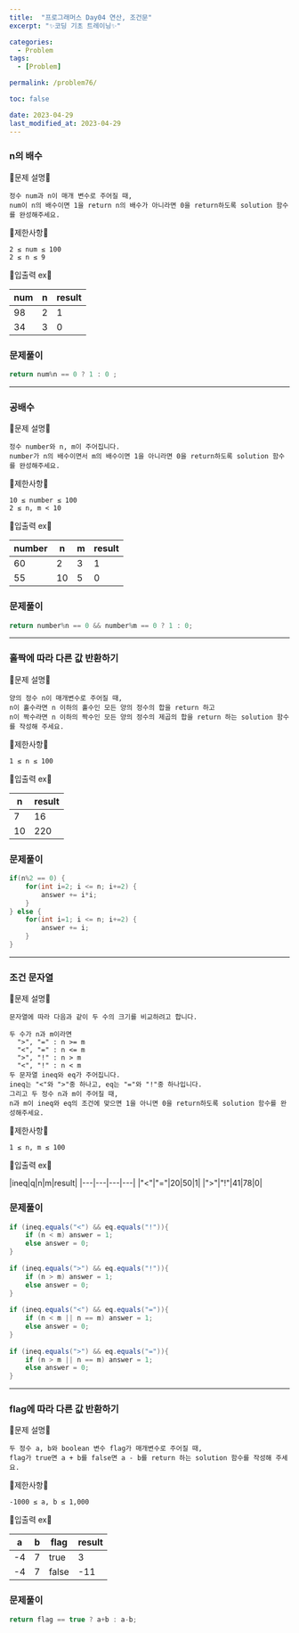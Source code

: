 ```yaml
---
title:  "프로그래머스 Day04 연산, 조건문"
excerpt: "✨코딩 기초 트레이닝✨"

categories:
  - Problem
tags:
  - [Problem]

permalink: /problem76/

toc: false

date: 2023-04-29
last_modified_at: 2023-04-29
---
```


### n의 배수

💫문제 설명💫

```
정수 num과 n이 매개 변수로 주어질 때, 
num이 n의 배수이면 1을 return n의 배수가 아니라면 0을 return하도록 solution 함수를 완성해주세요.
```

💫제한사항💫

```
2 ≤ num ≤ 100
2 ≤ n ≤ 9
```

💫입출력 ex💫

|num|n|result|
|---|---|---|
|98|2|1|
|34|3|0|


### 문제풀이

```java
return num%n == 0 ? 1 : 0 ;
```

<hr>

### 공배수

💫문제 설명💫

```
정수 number와 n, m이 주어집니다. 
number가 n의 배수이면서 m의 배수이면 1을 아니라면 0을 return하도록 solution 함수를 완성해주세요.
```

💫제한사항💫

```
10 ≤ number ≤ 100
2 ≤ n, m < 10
```

💫입출력 ex💫

|number|n|m|result|
|---|---|---|---|
|60|2|3|1|
|55|10|5|0|

### 문제풀이

```java
return number%n == 0 && number%m == 0 ? 1 : 0;
```

<hr>

### 홀짝에 따라 다른 값 반환하기

💫문제 설명💫

```
양의 정수 n이 매개변수로 주어질 때, 
n이 홀수라면 n 이하의 홀수인 모든 양의 정수의 합을 return 하고 
n이 짝수라면 n 이하의 짝수인 모든 양의 정수의 제곱의 합을 return 하는 solution 함수를 작성해 주세요.
```

💫제한사항💫

```
1 ≤ n ≤ 100
```

💫입출력 ex💫

|n|result|
|---|---|
|7|16|
|10|220|

### 문제풀이

```java
if(n%2 == 0) {
	for(int i=2; i <= n; i+=2) {
		answer += i*i;
	}
} else {
	for(int i=1; i <= n; i+=2) {
		answer += i;
	}
}
```

<hr>

### 조건 문자열

💫문제 설명💫

```
문자열에 따라 다음과 같이 두 수의 크기를 비교하려고 합니다.

두 수가 n과 m이라면
  ">", "=" : n >= m
  "<", "=" : n <= m
  ">", "!" : n > m
  "<", "!" : n < m
두 문자열 ineq와 eq가 주어집니다. 
ineq는 "<"와 ">"중 하나고, eq는 "="와 "!"중 하나입니다. 
그리고 두 정수 n과 m이 주어질 때, 
n과 m이 ineq와 eq의 조건에 맞으면 1을 아니면 0을 return하도록 solution 함수를 완성해주세요.
```

💫제한사항💫

```
1 ≤ n, m ≤ 100
```

💫입출력 ex💫

|ineq|q|n|m|result|
|---|---|---|---|
|"<"|"="|20|50|1|
|">"|"!"|41|78|0|

### 문제풀이

```java
if (ineq.equals("<") && eq.equals("!")){
	if (n < m) answer = 1;
	else answer = 0;
} 
        
if (ineq.equals(">") && eq.equals("!")){
	if (n > m) answer = 1;
	else answer = 0;
}
        
if (ineq.equals("<") && eq.equals("=")){
	if (n < m || n == m) answer = 1;
	else answer = 0;
}
        
if (ineq.equals(">") && eq.equals("=")){
	if (n > m || n == m) answer = 1;
	else answer = 0;
}
```

<hr>

### flag에 따라 다른 값 반환하기

💫문제 설명💫

```
두 정수 a, b와 boolean 변수 flag가 매개변수로 주어질 때, 
flag가 true면 a + b를 false면 a - b를 return 하는 solution 함수를 작성해 주세요.
```

💫제한사항💫

```
-1000 ≤ a, b ≤ 1,000
```

💫입출력 ex💫

|a|b|flag|result|
|---|---|---|---|
|-4|7|true|3|
|-4|7|false|-11|

### 문제풀이

```java
return flag == true ? a+b : a-b;
```
